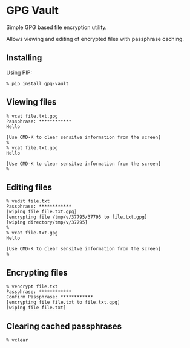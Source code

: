 # GPG Vault

Simple GPG based file encryption utility.

Allows viewing and editing of encrypted files with passphrase caching.

## Installing 

Using PIP:
```
% pip install gpg-vault
```

## Viewing files

```
% vcat file.txt.gpg 
Passphrase: ************
Hello

[Use CMD-K to clear sensitve information from the screen]
%
% vcat file.txt.gpg 
Hello

[Use CMD-K to clear sensitve information from the screen]
%
```

## Editing files

```
% vedit file.txt
Passphrase: ************ 
[wiping file file.txt.gpg]
[encrypting file /tmp/v/37795/37795 to file.txt.gpg]
[wiping directory/tmp/v/37795]
%
% vcat file.txt.gpg 
Hello

[Use CMD-K to clear sensitve information from the screen]
%
```

## Encrypting files

```
% vencrypt file.txt 
Passphrase: ************ 
Confirm Passphrase: ************ 
[encrypting file file.txt to file.txt.gpg]
[wiping file file.txt]
```

## Clearing cached passphrases

```
% vclear
```
